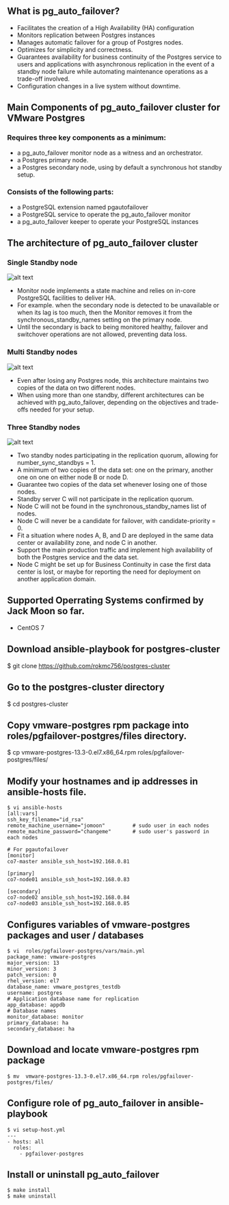 ## What is pg_auto_failover?
- Facilitates the creation of a High Availability (HA) configuration
- Monitors replication between Postgres instances
- Manages automatic failover for a group of Postgres nodes.
- Optimizes for simplicity and correctness.
- Guarantees availability for business continuity of the Postgres service to users and applications with asynchronous replication in the event of a standby node failure while automating maintenance operations as a trade-off involved.
- Configuration changes in a live system without downtime.

## Main Components of pg_auto_failover cluster for VMware Postgres
### Requires three key components as a minimum:
- a pg_auto_failover monitor node as a witness and an orchestrator.
- a Postgres primary node.
- a Postgres secondary node, using by default a synchronous hot standby setup.
### Consists of the following parts:
- a PostgreSQL extension named pgautofailover
- a PostgreSQL service to operate the pg_auto_failover monitor
- a pg_auto_failover keeper to operate your PostgreSQL instances

## The architecture of pg_auto_failover cluster
### Single Standby node
![alt text](https://github.com/rokmc756/postgres-cluster/blob/main/roles/pgfailover-postgres/images/arch-single-standby.svg)
- Monitor node implements a state machine and relies on in-core PostgreSQL facilities to deliver HA.
- For example. when the secondary node is detected to be unavailable or when its lag is too much, then the Monitor removes it from the synchronous_standby_names setting on the primary node.
- Until the secondary is back to being monitored healthy, failover and switchover operations are not allowed, preventing data loss.

### Multi Standby nodes
![alt text](https://github.com/rokmc756/postgres-cluster/blob/main/roles/pgfailover-postgres/images/arch-multi-standby.svg)
- Even after losing any Postgres node, this architecture maintains two copies of the data on two different nodes.
- When using more than one standby, different architectures can be achieved with pg_auto_failover, depending on the objectives and trade-offs needed for your setup.

### Three Standby nodes
![alt text](https://github.com/rokmc756/postgres-cluster/blob/main/roles/pgfailover-postgres/images/arch-three-standby-one-async.svg)
- Two standby nodes participating in the replication quorum, allowing for number_sync_standbys = 1.
- A minimum of two copies of the data set: one on the primary, another one on one on either node B or node D.
- Guarantee two copies of the data set whenever losing one of those nodes.
- Standby server C will not participate in the replication quorum.
- Node C will not be found in the synchronous_standby_names list of nodes.
- Node C will never be a candidate for failover, with candidate-priority = 0.
- Fit a situation where nodes A, B, and D are deployed in the same data center or availability zone, and node C in another.
- Support the main production traffic and implement high availability of both the Postgres service and the data set.
- Node C might be set up for Business Continuity in case the first data center is lost, or maybe for reporting the need for deployment on another application domain.

## Supported Operrating Systems confirmed by Jack Moon so far.
- CentOS 7

## Download ansible-playbook for postgres-cluster
$ git clone https://github.com/rokmc756/postgres-cluster

## Go to the postgres-cluster directory
$ cd postgres-cluster

## Copy vmware-postgres rpm package into roles/pgfailover-postgres/files directory.
$ cp vmware-postgres-13.3-0.el7.x86_64.rpm roles/pgfailover-postgres/files/

## Modify your hostnames and ip addresses in ansible-hosts file.
~~~
$ vi ansible-hosts
[all:vars]
ssh_key_filename="id_rsa"
remote_machine_username="jomoon"         # sudo user in each nodes
remote_machine_password="changeme"       # sudo user's password in each nodes

# For pgautofailover
[monitor]
co7-master ansible_ssh_host=192.168.0.81

[primary]
co7-node01 ansible_ssh_host=192.168.0.83

[secondary]
co7-node02 ansible_ssh_host=192.168.0.84
co7-node03 ansible_ssh_host=192.168.0.85
~~~

## Configures variables of vmware-postgres packages and user / databases
~~~
$ vi  roles/pgfailover-postgres/vars/main.yml
package_name: vmware-postgres
major_version: 13
minor_version: 3
patch_version: 0
rhel_version: el7
database_name: vmware_postgres_testdb
username: postgres
# Application database name for replication
app_database: appdb
# Database names
monitor_database: monitor
primary_database: ha
secondary_database: ha
~~~

## Download and locate vmware-postgres rpm package
~~~
$ mv  vmware-postgres-13.3-0.el7.x86_64.rpm roles/pgfailover-postgres/files/
~~~

## Configure role of pg_auto_failover in ansible-playbook
~~~
$ vi setup-host.yml
---
- hosts: all
  roles:
    - pgfailover-postgres
~~~

## Install or uninstall pg_auto_failover
~~~
$ make install
$ make uninstall
~~~
